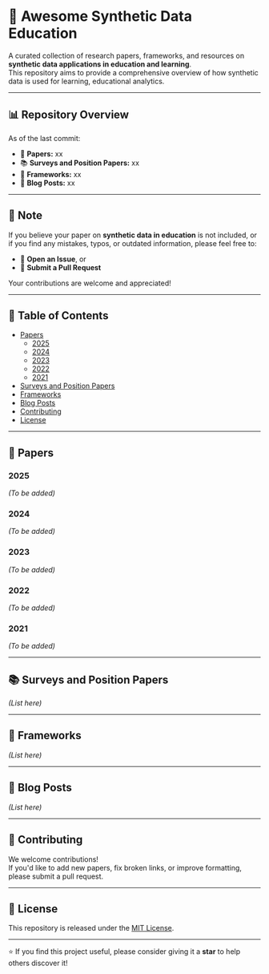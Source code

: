 
# 🧠 Awesome Synthetic Data Education

A curated collection of research papers, frameworks, and resources on **synthetic data applications in education and learning**.  
This repository aims to provide a comprehensive overview of how synthetic data is used for learning, educational analytics.

---

## 📊 Repository Overview

As of the last commit:

- 📝 **Papers:** xx  
- 📚 **Surveys and Position Papers:** xx 
- 🧰 **Frameworks:** xx
- 📰 **Blog Posts:** xx

---

## 📌 Note

If you believe your paper on **synthetic data in education** is not included, or if you find any mistakes, typos, or outdated information, please feel free to:

- 🐛 **Open an Issue**, or  
- 🔄 **Submit a Pull Request**  

Your contributions are welcome and appreciated!

---

## 🧩 Table of Contents

- [Papers](#papers)
  - [2025](#2025)
  - [2024](#2024)
  - [2023](#2023)
  - [2022](#2022)
  - [2021](#2021)
- [Surveys and Position Papers](#surveys-and-position-papers)
- [Frameworks](#frameworks)
- [Blog Posts](#blog-posts)
- [Contributing](#contributing)
- [License](#license)

---

## 📄 Papers

### 2025
*(To be added)*

### 2024
*(To be added)*

### 2023
*(To be added)*

### 2022
*(To be added)*

### 2021
*(To be added)*

---

## 📚 Surveys and Position Papers
*(List here)*

---

## 🧰 Frameworks
*(List here)*

---

## 📰 Blog Posts
*(List here)*

---

## 🤝 Contributing

We welcome contributions!  
If you'd like to add new papers, fix broken links, or improve formatting, please submit a pull request.

---

## 📄 License

This repository is released under the [MIT License](LICENSE).

---

⭐ If you find this project useful, please consider giving it a **star** to help others discover it!
